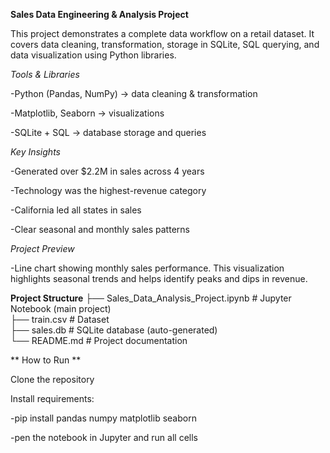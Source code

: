 **Sales Data Engineering & Analysis Project**

This project demonstrates a complete data workflow on a retail dataset. It covers data cleaning, transformation, storage in SQLite, SQL querying, and data visualization using Python libraries.

*Tools & Libraries*

-Python (Pandas, NumPy) → data cleaning & transformation

-Matplotlib, Seaborn → visualizations

-SQLite + SQL → database storage and queries

*Key Insights*

-Generated over $2.2M in sales across 4 years

-Technology was the highest-revenue category

-California led all states in sales

-Clear seasonal and monthly sales patterns

*Project Preview*


-Line chart showing monthly sales performance. This visualization highlights seasonal trends and helps identify peaks and dips in revenue.

**Project Structure**
├── Sales_Data_Analysis_Project.ipynb   # Jupyter Notebook (main project)  
├── train.csv                          # Dataset  
├── sales.db                           # SQLite database (auto-generated)  
└── README.md                          # Project documentation  

** How to Run **

Clone the repository

Install requirements:

-pip install pandas numpy matplotlib seaborn

-pen the notebook in Jupyter and run all cells
